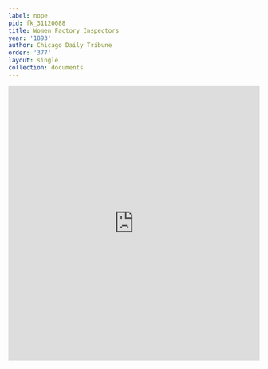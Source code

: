 ```yaml
---
label: nope
pid: fk_31120088
title: Women Factory Inspectors
year: '1893'
author: Chicago Daily Tribune
order: '377'
layout: single
collection: documents
---
```

<iframe src="https://northwestern.app.box.com/embed/s/7rnws2w742w5on8ay03jami9acmewa1p?sortColumn=date&view=list" width="100%" height="550" frameborder="0" allowfullscreen webkitallowfullscreen msallowfullscreen></iframe>
